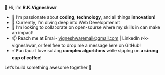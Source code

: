 👋 Hi, I’m **R.K.Vigneshwar**

- 👀 I’m passionate about **coding**, **technology**, and all things **innovation**!
- 🌱 Currently, I’m diving deep into Web Developmenmt
- 💞️ I’m looking to collaborate on open-sourse where my skills in can make an impact!
- 📫 Reach me at Email- vigneshwaremail@gmail.com | LinkedIn r-k-vigneshwar, or feel free to drop me a message here on GitHub!
- ⚡ Fun fact: I love solving **complex algorithms** while sipping on **a strong cup of coffee**!

Let’s build something awesome together 🚀
